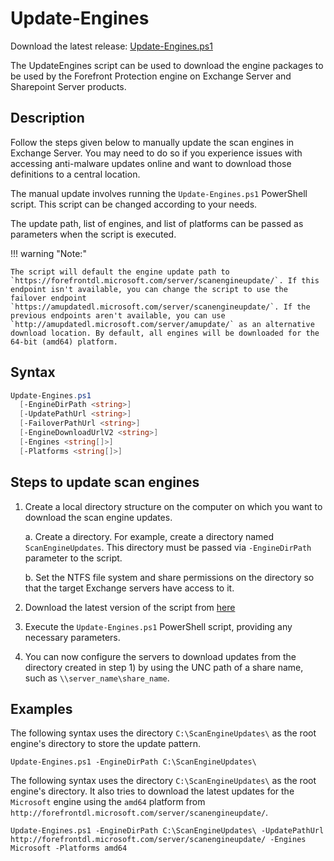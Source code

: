 # Update-Engines

Download the latest release: [Update-Engines.ps1](https://github.com/microsoft/CSS-Exchange/releases/latest/download/Update-Engines.ps1)

The UpdateEngines script can be used to download the engine packages to be used by the Forefront Protection engine on Exchange Server and Sharepoint Server products.

## Description

Follow the steps given below to manually update the scan engines in Exchange Server. You may need to do so if you experience issues with accessing anti-malware updates online and want to download those definitions to a central location.

The manual update involves running the `Update-Engines.ps1` PowerShell script. This script can be changed according to your needs.

The update path, list of engines, and list of platforms can be passed as parameters when the script is executed.

!!! warning "Note:"

    The script will default the engine update path to `https://forefrontdl.microsoft.com/server/scanengineupdate/`. If this endpoint isn't available, you can change the script to use the failover endpoint `https://amupdatedl.microsoft.com/server/scanengineupdate/`. If the previous endpoints aren't available, you can use `http://amupdatedl.microsoft.com/server/amupdate/` as an alternative download location. By default, all engines will be downloaded for the 64-bit (amd64) platform.

## Syntax

```powershell
Update-Engines.ps1
  [-EngineDirPath <string>]
  [-UpdatePathUrl <string>]
  [-FailoverPathUrl <string>]
  [-EngineDownloadUrlV2 <string>]
  [-Engines <string[]>]
  [-Platforms <string[]>]
```

## Steps to update scan engines

1. Create a local directory structure on the computer on which you want to download the scan engine updates.

    a. Create a directory. For example, create a directory named `ScanEngineUpdates`. This directory must be passed via `-EngineDirPath` parameter to the script.

    b. Set the NTFS file system and share permissions on the directory so that the target Exchange servers have access to it.

2. Download the latest version of the script from [here](https://github.com/microsoft/CSS-Exchange/releases/latest/download/Update-Engines.ps1)

3. Execute the `Update-Engines.ps1` PowerShell script, providing any necessary parameters.

4. You can now configure the servers to download updates from the directory created in step 1) by using the UNC path of a share name, such as `\\server_name\share_name`.

## Examples

The following syntax uses the directory `C:\ScanEngineUpdates\` as the root engine's directory to store the update pattern.

`Update-Engines.ps1 -EngineDirPath C:\ScanEngineUpdates\`

The following syntax uses the directory `C:\ScanEngineUpdates\` as the root engine's directory. It also tries to download the latest updates for the `Microsoft` engine using the `amd64` platform from `http://forefrontdl.microsoft.com/server/scanengineupdate/`.

`Update-Engines.ps1 -EngineDirPath C:\ScanEngineUpdates\ -UpdatePathUrl http://forefrontdl.microsoft.com/server/scanengineupdate/ -Engines Microsoft -Platforms amd64`
